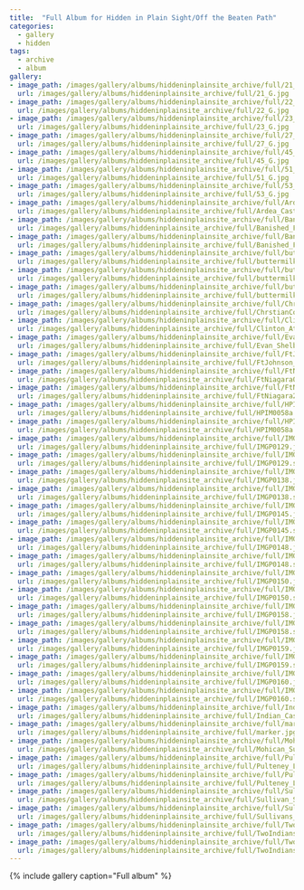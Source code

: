 ```yaml
---
title:  "Full Album for Hidden in Plain Sight/Off the Beaten Path"
categories:
  - gallery
  - hidden
tags:
  - archive
  - album
gallery:
- image_path: /images/gallery/albums/hiddeninplainsite_archive/full/21_G_tn.jpg
  url: /images/gallery/albums/hiddeninplainsite_archive/full/21_G.jpg
- image_path: /images/gallery/albums/hiddeninplainsite_archive/full/22_G_tn.jpg
  url: /images/gallery/albums/hiddeninplainsite_archive/full/22_G.jpg
- image_path: /images/gallery/albums/hiddeninplainsite_archive/full/23_G_tn.jpg
  url: /images/gallery/albums/hiddeninplainsite_archive/full/23_G.jpg
- image_path: /images/gallery/albums/hiddeninplainsite_archive/full/27_G_tn.jpg
  url: /images/gallery/albums/hiddeninplainsite_archive/full/27_G.jpg
- image_path: /images/gallery/albums/hiddeninplainsite_archive/full/45_G_tn.jpg
  url: /images/gallery/albums/hiddeninplainsite_archive/full/45_G.jpg
- image_path: /images/gallery/albums/hiddeninplainsite_archive/full/51_G_tn.jpg
  url: /images/gallery/albums/hiddeninplainsite_archive/full/51_G.jpg
- image_path: /images/gallery/albums/hiddeninplainsite_archive/full/53_G_tn.jpg
  url: /images/gallery/albums/hiddeninplainsite_archive/full/53_G.jpg
- image_path: /images/gallery/albums/hiddeninplainsite_archive/full/Ardea_Castle_tn.jpg
  url: /images/gallery/albums/hiddeninplainsite_archive/full/Ardea_Castle.jpg
- image_path: /images/gallery/albums/hiddeninplainsite_archive/full/Banished_Film_Home_Page_tn.jpg
  url: /images/gallery/albums/hiddeninplainsite_archive/full/Banished_Film_Home_Page.jpg
- image_path: /images/gallery/albums/hiddeninplainsite_archive/full/Banished_Film_Home_Page.sized_tn.jpg
  url: /images/gallery/albums/hiddeninplainsite_archive/full/Banished_Film_Home_Page.sized.jpg
- image_path: /images/gallery/albums/hiddeninplainsite_archive/full/buttermilk_falls_03_tn.jpg
  url: /images/gallery/albums/hiddeninplainsite_archive/full/buttermilk_falls_03.jpg
- image_path: /images/gallery/albums/hiddeninplainsite_archive/full/buttermilk_falls_04_tn.jpg
  url: /images/gallery/albums/hiddeninplainsite_archive/full/buttermilk_falls_04.jpg
- image_path: /images/gallery/albums/hiddeninplainsite_archive/full/buttermilk_falls_05_tn.jpg
  url: /images/gallery/albums/hiddeninplainsite_archive/full/buttermilk_falls_05.jpg
- image_path: /images/gallery/albums/hiddeninplainsite_archive/full/ChrstianCountyVA_tn.jpg
  url: /images/gallery/albums/hiddeninplainsite_archive/full/ChrstianCountyVA.jpg
- image_path: /images/gallery/albums/hiddeninplainsite_archive/full/Clinton_At_Otsego_Lake_Web_tn.jpg
  url: /images/gallery/albums/hiddeninplainsite_archive/full/Clinton_At_Otsego_Lake_Web.jpg
- image_path: /images/gallery/albums/hiddeninplainsite_archive/full/Evan_Shelby_Headstone_2_tn.jpg
  url: /images/gallery/albums/hiddeninplainsite_archive/full/Evan_Shelby_Headstone_2.jpg
- image_path: /images/gallery/albums/hiddeninplainsite_archive/full/FtJohnson_House_Sign_01_tn.jpg
  url: /images/gallery/albums/hiddeninplainsite_archive/full/FtJohnson_House_Sign_01.jpg
- image_path: /images/gallery/albums/hiddeninplainsite_archive/full/FtNiagara01_tn.jpg
  url: /images/gallery/albums/hiddeninplainsite_archive/full/FtNiagara01.jpg
- image_path: /images/gallery/albums/hiddeninplainsite_archive/full/FtNiagara2_tn.jpg
  url: /images/gallery/albums/hiddeninplainsite_archive/full/FtNiagara2.jpg
- image_path: /images/gallery/albums/hiddeninplainsite_archive/full/HPIM0058a_tn.jpg
  url: /images/gallery/albums/hiddeninplainsite_archive/full/HPIM0058a.jpg
- image_path: /images/gallery/albums/hiddeninplainsite_archive/full/HPIM0058a.sized_tn.jpg
  url: /images/gallery/albums/hiddeninplainsite_archive/full/HPIM0058a.sized.jpg
- image_path: /images/gallery/albums/hiddeninplainsite_archive/full/IMGP0129_tn.jpg
  url: /images/gallery/albums/hiddeninplainsite_archive/full/IMGP0129.jpg
- image_path: /images/gallery/albums/hiddeninplainsite_archive/full/IMGP0129.sized_tn.jpg
  url: /images/gallery/albums/hiddeninplainsite_archive/full/IMGP0129.sized.jpg
- image_path: /images/gallery/albums/hiddeninplainsite_archive/full/IMGP0138_tn.jpg
  url: /images/gallery/albums/hiddeninplainsite_archive/full/IMGP0138.jpg
- image_path: /images/gallery/albums/hiddeninplainsite_archive/full/IMGP0138.sized_tn.jpg
  url: /images/gallery/albums/hiddeninplainsite_archive/full/IMGP0138.sized.jpg
- image_path: /images/gallery/albums/hiddeninplainsite_archive/full/IMGP0145_tn.jpg
  url: /images/gallery/albums/hiddeninplainsite_archive/full/IMGP0145.jpg
- image_path: /images/gallery/albums/hiddeninplainsite_archive/full/IMGP0145.sized_tn.jpg
  url: /images/gallery/albums/hiddeninplainsite_archive/full/IMGP0145.sized.jpg
- image_path: /images/gallery/albums/hiddeninplainsite_archive/full/IMGP0148_tn.jpg
  url: /images/gallery/albums/hiddeninplainsite_archive/full/IMGP0148.jpg
- image_path: /images/gallery/albums/hiddeninplainsite_archive/full/IMGP0148.sized_tn.jpg
  url: /images/gallery/albums/hiddeninplainsite_archive/full/IMGP0148.sized.jpg
- image_path: /images/gallery/albums/hiddeninplainsite_archive/full/IMGP0150_tn.jpg
  url: /images/gallery/albums/hiddeninplainsite_archive/full/IMGP0150.jpg
- image_path: /images/gallery/albums/hiddeninplainsite_archive/full/IMGP0150.sized_tn.jpg
  url: /images/gallery/albums/hiddeninplainsite_archive/full/IMGP0150.sized.jpg
- image_path: /images/gallery/albums/hiddeninplainsite_archive/full/IMGP0158_tn.jpg
  url: /images/gallery/albums/hiddeninplainsite_archive/full/IMGP0158.jpg
- image_path: /images/gallery/albums/hiddeninplainsite_archive/full/IMGP0158.sized_tn.jpg
  url: /images/gallery/albums/hiddeninplainsite_archive/full/IMGP0158.sized.jpg
- image_path: /images/gallery/albums/hiddeninplainsite_archive/full/IMGP0159_tn.jpg
  url: /images/gallery/albums/hiddeninplainsite_archive/full/IMGP0159.jpg
- image_path: /images/gallery/albums/hiddeninplainsite_archive/full/IMGP0159.sized_tn.jpg
  url: /images/gallery/albums/hiddeninplainsite_archive/full/IMGP0159.sized.jpg
- image_path: /images/gallery/albums/hiddeninplainsite_archive/full/IMGP0160_tn.jpg
  url: /images/gallery/albums/hiddeninplainsite_archive/full/IMGP0160.jpg
- image_path: /images/gallery/albums/hiddeninplainsite_archive/full/IMGP0160.sized_tn.jpg
  url: /images/gallery/albums/hiddeninplainsite_archive/full/IMGP0160.sized.jpg
- image_path: /images/gallery/albums/hiddeninplainsite_archive/full/Indian_Castle_Church2_tn.jpg
  url: /images/gallery/albums/hiddeninplainsite_archive/full/Indian_Castle_Church2.jpg
- image_path: /images/gallery/albums/hiddeninplainsite_archive/full/marker_tn.jpg
  url: /images/gallery/albums/hiddeninplainsite_archive/full/marker.jpg
- image_path: /images/gallery/albums/hiddeninplainsite_archive/full/Mohican_SuperMkt_02_Cropped_Master_Web_tn.jpg
  url: /images/gallery/albums/hiddeninplainsite_archive/full/Mohican_SuperMkt_02_Cropped_Master_Web.jpg
- image_path: /images/gallery/albums/hiddeninplainsite_archive/full/Pulteney_Land_Office_to_Right_in_Bath_tn.jpg
  url: /images/gallery/albums/hiddeninplainsite_archive/full/Pulteney_Land_Office_to_Right_in_Bath.jpg
- image_path: /images/gallery/albums/hiddeninplainsite_archive/full/Pulteney_Land_Office_to_Right_in_Bath.sized_tn.jpg
  url: /images/gallery/albums/hiddeninplainsite_archive/full/Pulteney_Land_Office_to_Right_in_Bath.sized.jpg
- image_path: /images/gallery/albums/hiddeninplainsite_archive/full/Sullivan_Street1_tn.jpg
  url: /images/gallery/albums/hiddeninplainsite_archive/full/Sullivan_Street1.jpg
- image_path: /images/gallery/albums/hiddeninplainsite_archive/full/Sullivans_Sign_Near_Cayuga_Village_tn.jpg
  url: /images/gallery/albums/hiddeninplainsite_archive/full/Sullivans_Sign_Near_Cayuga_Village.jpg
- image_path: /images/gallery/albums/hiddeninplainsite_archive/full/TwoIndians_Web_tn.jpg
  url: /images/gallery/albums/hiddeninplainsite_archive/full/TwoIndians_Web.highlight_tn.jpg
- image_path: /images/gallery/albums/hiddeninplainsite_archive/full/TwoIndians_Web.highlight.jpg
  url: /images/gallery/albums/hiddeninplainsite_archive/full/TwoIndians_Web.jpg
---
```


{% include gallery caption="Full album" %}
